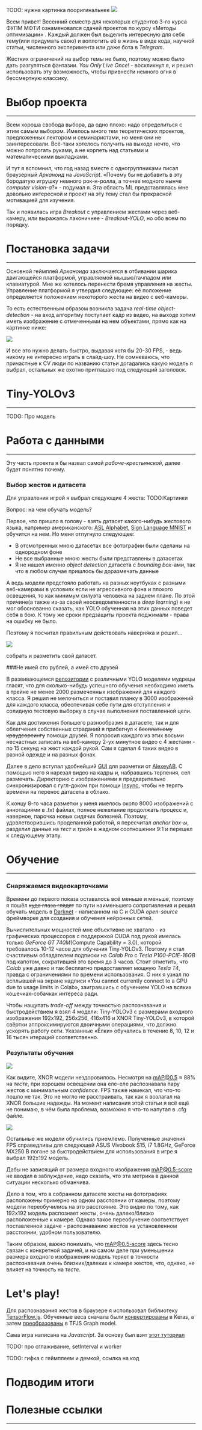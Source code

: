 TODO: нужна картинка пооригинальнее
![](https://habrastorage.org/webt/uj/sz/0t/ujsz0ttgtkwmn6ceqko94aonjki.jpeg)

Всем привет! Весенний семестр для некоторых студентов 3-го курса ФУПМ МФТИ ознаменовался сдачей проектов по курсу «Методы оптимизации» . Каждый должен был выделить интересную для себя тему(или придумать свою) и воплотить её в жизнь в виде кода, научной статьи, численного эксперимента или даже бота в *Telegram*.

Жестких ограничений на выбор темы не было, поэтому можно было дать разгуляться фантазии. *You Only Live Once!* - воскликнул я, и решил использовать эту возможность, чтобы привнести немного огня в бессмертную классику.
<cut />
# Выбор проекта
___
Всем хороша свобода выбора, да одно плохо: надо определиться с этим самым выбором. Имелось много тем теоретических проектов, предложенных лектором и семинаристами, но меня они не заинтересовали. Всё-таки хотелось получить на выходе нечто, что можно потрогать руками, а не корпеть над статьями и математическими выкладками. 

И тут я вспомнил, что год назад вместе с одногруппниками писал браузерный *Арканоид* на *JavaScript*. «Почему бы не добавить в эту бородатую игрушку немного рок-н-ролла, а точнее модного нынче *computer vision-а*?» - подумал я. Эта область ML представлялась мне довольно интересной и проект на эту тему стал бы прекрасной мотивацией для изучения.

Так и появилась игра *Breakout* с управлением жестами через веб-камеру, или выражаясь лаконичнее - *Breakout-YOLO*, но обо всем по порядку.
# Постановка задачи
___
Основной геймплей *Арканоида* заключается в отбивании шарика двигающейся платформой, управляемой мышью/тачпадом или клавиатурой. Мне же хотелось перенести бремя управления на жесты. Управление платформой я утвердил следующее: её положение определяется положением некоторого жеста на видео с веб-камеры. 

То есть естественным образом возникла задача *real-time object-detection* - на вход алгоритму поступает кадр из видео, на выходе хотим иметь изображение с отмеченными на нем объектами, прямо как на картинке ниже:

![](https://habrastorage.org/webt/k9/83/gc/k983gcuw25wm86gglf2kkrswr2o.jpeg)

И все это нужно делать быстро, выдавая хотя бы 20-30 FPS, - ведь никому не интересно играть в слайд-шоу. Не сомневаюсь, что причастные к CV люди по названию статьи догадались какую модель я выбрал, остальных же охотно приглашаю под следующий заголовок.

# Tiny-YOLOv3
___
TODO: Про модель


# Работа с данными
___
Эту часть проекта я бы назвал самой *рабоче-крестьянской*, далее будет понятно почему. 
### Выбор жестов и датасета

Для управления игрой я выбрал следующие 4 жеста:
TODO:Картинки

Вопрос: на чем обучать модель? 

Первое, что пришло в голову - взять датасет какого-нибудь жестового языка, например американского: [ASL Alphabet](https://www.kaggle.com/grassknoted/asl-alphabet?), [Sign Language MNIST](https://www.kaggle.com/datamunge/sign-language-mnist) и обучится на нем. 
Но меня отпугнуло следующее:
* В отсмотренных мною датасетах все фотографии были сделаны на однородном фоне
* Не все выбранные мною жесты были представлены в датасетах
* Я не нашел именно *object detection* датасета с *bounding box*-ами, так что в любом случае пришлось бы доразмечать данные

А ведь модели предстояло работать на разных ноутбуках с разными веб-камерами в условиях если не агрессивного фона и плохого освещения, то как минимум силуэта человека на заднем плане. По этой причине(а также из-за своей неосведомленности в *deep learning*) я не мог обоснованно сказать, как YOLO обученная на этих данных поведет себя в бою. К тому же сроки предзащиты проекта поджимали - права на ошибку не было.

Поэтому я посчитал правильным действовать наверняка и решил...

![](https://habrastorage.org/webt/se/xa/a1/sexaa1sknycf0i6u7g3xcqineps.jpeg)

собрать и разметить свой датасет.

###Не имей сто рублей, а имей сто друзей

В развивающемся [репозитории](https://github.com/AlexeyAB/darknet) с различными YOLO моделями мудрецы гласят, что для сколько-нибудь успешного обучения необходимо иметь в трейне не менее 2000 размеченных изображений для каждого класса. Я решил не мелочиться и поставил планку в 3000 изображений для каждого класса, обеспечивая себе пути для отступления и солидную тестовую выборку в случае выполнения поставленной цели.

Как для достижения большего разнообразия в датасете, так и для облегчения собственных страданий я прибегнул к ~~бесплатному краудсорсингу~~ помощи друзей. Я попросил каждого из этих восьми несчастных записать на веб-камеру 2-ух минутное видео с 4 жестами - по 15 секунд на жест каждой рукой. Сам я сделал 4 таких видео в разной одежде и на разных фонах. 

Далее в дело вступал удобнейший [GUI](https://github.com/AlexeyAB/Yolo_mark) для разметки от [AlexeyAB](https://github.com/AlexeyAB). С помощью него я нарезал видео на кадры и, набравшись терпения, сел размечать. Директорию с изображениями я предварительно синхронизировал с гугл-доком при помощи [Insync](https://www.insynchq.com/), чтобы не терять времени на перенос датасета в облако.

К концу 8-го часа разметки у меня имелось около 8000 изображений с аннотациями в .txt файлах, полное нежелание продолжать процесс и, наверное, парочка новых сидячих болезней. Поэтому, удовлетворившись проделанной работой, я пересчитал *anchor box-ы*, разделил данные на *тест* и *трейн* в жадном соотношении 9:1 и перешел к следующему этапу.

# Обучение
___
### Снаряжаемся видеокарточками
Времени до первого показа оставалось всё меньше и меньше, поэтому я пошёл ~~куда глаза глядят~~ по пути наименьшего сопротивления и решил обучать модель в [Darknet](https://github.com/AlexeyAB/darknet) - написанном на C и CUDA *open-source* фреймворке для создания и обучения нейронных сетей. 

Вычислительных мощностей мне объективно не хватало - из графических процессоров с поддержкой CUDA под рукой имелась только *GeForce GT 740M*(Compute Capability = 3.0), которой требовалось 10-12 часов для обучения Tiny-YOLOv3. Поэтому я стал счастливым обладателем подписки на *Colab Pro* с *Tesla P100-PCIE-16GB* под капотом, сократившей это время до 3 часов. Стоит отметить, что *Colab* уже давно и так бесплатно предоставляет мощную *Tesla T4*, правда с ограничениями по времени использования. О них я узнал по всплывшей на экране надписи «You cannot currently connect to a GPU due to usage limits in Colab», заигравшись с обучением YOLO на всяких кошечках-собачках интереса ради.

Чтобы нащупать *trade-off* между точностью распознавания и быстродействием я взял 4 модели: Tiny-YOLOv3 с размерами входного изображения 192x192, 256x256, 416x416 и XNOR Tiny-YOLOv3, в которой свёртки аппроксимируются двоичными операциями, что должно ускорять работу сети. Указанные «Ёлки» обучались в течение 8, 10, 12 и 16 тысяч итераций соответственно.

### Результаты обучения

![](https://habrastorage.org/webt/la/aq/gz/laaqgzb5uclyyzxvyjodttkug3q.jpeg)

Как видите, XNOR модели нездоровилось. Несмотря на mAP@0.5 ≈ 88% на *тесте*, при хорошем освещении она еле-еле распознавала пару жестов с минимальным *confidence*. FPS также намекал, что что-то пошло не так. Это не могло не расстраивать, так как я возлагал на XNOR большие надежды. На момент написания этой статьи я всё ещё не понимаю, в чём была проблема, возможно я что-то напутал в .cfg файле.

![](https://habrastorage.org/webt/wg/t0/fj/wgt0fjxhne8hpjwr1pw21qxbs3e.jpeg)

Остальные же модели обучились приемлемо. Полученные значения FPS справедливы для следующей
<spoiler title="конфигурации">ASUS Vivobook S15, i7 1.8GHz, GeForce MX250
</spoiler>
В погоне за быстродействием для использования в игре я выбрал 192х192 модель.

Дабы не зависящий от размера входного изображения mAP@0.5-score не вводил в заблуждение, надо сказать, что эта метрика в данной ситуации несколько обманчива. 

Дело в том, что в собранном датасете жесты на фотографиях расположены примерно на одном расстоянии от камеры, поэтому модели переобучились на это расстояние. Это видно по тому, как 192х192 модель распознает жесты, очень далеко/близко расположенные к камере. Однако такое переобучение соответствует поставленной задаче - распознаванию жестов на установленном расстоянии, удобном пользователю. 

Таким образом, важно понимать, что mAP@0.5-score здесь тесно связан с конкретной задачей, и на самом деле при уменьшении размера входного изображения модель теряет в точности распознавания очень близких/далеких к камере жестов, что, однако, не влияет на точность на *тесте*.

# Let's play!

Для распознавания жестов в браузере я использовал библиотеку [TensorFlow.js](https://github.com/tensorflow/tfjs). Обученные веса сначала были [конвертированы](https://github.com/qqwweee/keras-yolo3) в Keras, а затем [преобразованы](https://github.com/tensorflow/tfjs/tree/master/tfjs-converter) в TFJS Graph model.

Сама игра написана на *Javascript*. За основу был взят [этот туториал](https://developer.mozilla.org/ru/docs/Games/Tutorials/2D_Breakout_game_pure_JavaScript)

TODO: про сглаживание, setInterval и worker

TODO: гифка с геймплеем и демкой, ссылка на код

# Подводим итоги

# Полезные ссылки


___
